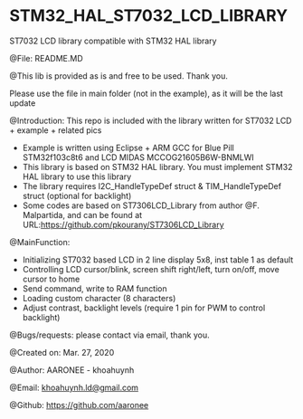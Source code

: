 # STM32_HAL_ST7032_LCD_LIBRARY
ST7032 LCD library compatible with STM32 HAL library 

 @File: README.MD
 
 @This lib is provided as is and free to be used. Thank you.
 
  Please use the file in main folder (not in the example), as it will be the last update
  
  
 @Introduction: This repo is included with the library written for ST7032 LCD + example + related pics
 * Example is written using Eclipse + ARM GCC for Blue Pill STM32f103c8t6 and LCD MIDAS MCCOG21605B6W-BNMLWI
 * This library is based on STM32 HAL library. You must implement STM32 HAL library to use this library
 * The library requires I2C_HandleTypeDef struct & TIM_HandleTypeDef struct (optional for backlight)
 * Some codes are based on ST7306LCD_Library from author @F. Malpartida, and can be found at      URL:https://github.com/pkourany/ST7306LCD_Library
 
 
 @MainFunction:
 * Initializing ST7032 based LCD in 2 line display 5x8, inst table 1 as default
 * Controlling LCD cursor/blink, screen shift right/left, turn on/off, move cursor to home
 * Send command, write to RAM function
 * Loading custom character (8 characters)
 * Adjust contrast, backlight levels (require 1 pin for PWM to control backlight)
 
 @Bugs/requests: please contact via email, thank you.
 
 @Created on: Mar. 27, 2020
 
 @Author: AARONEE - khoahuynh
 
 @Email: khoahuynh.ld@gmail.com
 
 @Github: https://github.com/aaronee
